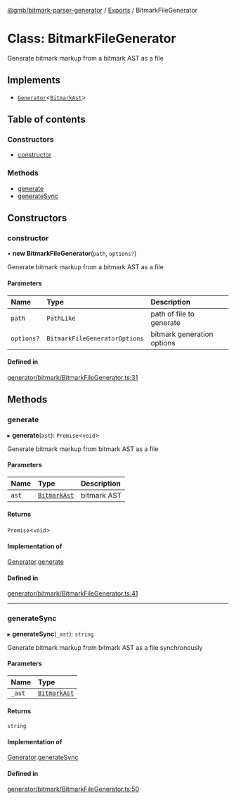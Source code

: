 [@gmb/bitmark-parser-generator](../API.md) / [Exports](../modules.md) / BitmarkFileGenerator

# Class: BitmarkFileGenerator

Generate bitmark markup from a bitmark AST as a file

## Implements

- [`Generator`](../interfaces/Generator.md)<[`BitmarkAst`](../interfaces/BitmarkAst.md)\>

## Table of contents

### Constructors

- [constructor](BitmarkFileGenerator.md#constructor)

### Methods

- [generate](BitmarkFileGenerator.md#generate)
- [generateSync](BitmarkFileGenerator.md#generateSync)

## Constructors

### constructor

• **new BitmarkFileGenerator**(`path`, `options?`)

Generate bitmark markup from a bitmark AST as a file

#### Parameters

| Name | Type | Description |
| :------ | :------ | :------ |
| `path` | `PathLike` | path of file to generate |
| `options?` | `BitmarkFileGeneratorOptions` | bitmark generation options |

#### Defined in

[generator/bitmark/BitmarkFileGenerator.ts:31](https://github.com/getMoreBrain/bitmark-parser-generator/blob/7c62fdc/src/generator/bitmark/BitmarkFileGenerator.ts#L31)

## Methods

### generate

▸ **generate**(`ast`): `Promise`<`void`\>

Generate bitmark markup from bitmark AST as a file

#### Parameters

| Name | Type | Description |
| :------ | :------ | :------ |
| `ast` | [`BitmarkAst`](../interfaces/BitmarkAst.md) | bitmark AST |

#### Returns

`Promise`<`void`\>

#### Implementation of

[Generator](../interfaces/Generator.md).[generate](../interfaces/Generator.md#generate)

#### Defined in

[generator/bitmark/BitmarkFileGenerator.ts:41](https://github.com/getMoreBrain/bitmark-parser-generator/blob/7c62fdc/src/generator/bitmark/BitmarkFileGenerator.ts#L41)

___

### generateSync

▸ **generateSync**(`_ast`): `string`

Generate bitmark markup from bitmark AST as a file synchronously

#### Parameters

| Name | Type |
| :------ | :------ |
| `_ast` | [`BitmarkAst`](../interfaces/BitmarkAst.md) |

#### Returns

`string`

#### Implementation of

[Generator](../interfaces/Generator.md).[generateSync](../interfaces/Generator.md#generateSync)

#### Defined in

[generator/bitmark/BitmarkFileGenerator.ts:50](https://github.com/getMoreBrain/bitmark-parser-generator/blob/7c62fdc/src/generator/bitmark/BitmarkFileGenerator.ts#L50)
